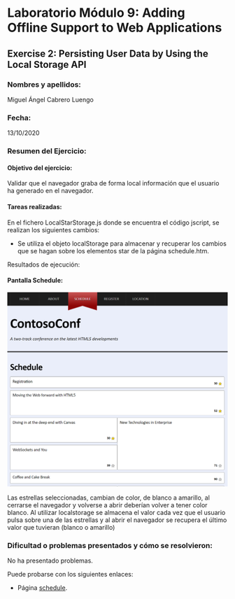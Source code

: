 ﻿# Laboratorio Módulo 9: Adding Offline Support to Web Applications
## Exercise 2: Persisting User Data by Using the Local Storage API
### Nombres y apellidos:
Miguel Ángel Cabrero Luengo
### Fecha:
13/10/2020
### Resumen del Ejercicio:

#### Objetivo del ejercicio:
Validar que el navegador graba de forma local información que el usuario ha generado en el navegador.

#### Tareas realizadas:

En el fichero LocalStarStorage.js donde se encuentra el código jscript, se realizan los siguientes cambios:

- Se utiliza el objeto localStorage para almacenar y recuperar los cambios que se hagan sobre los elementos star de la página schedule.htm.

Resultados de ejecución:

#### Pantalla Schedule:
<img src="images/01.png">

Las estrellas seleccionadas, cambian de color, de blanco a amarillo, al cerrarse el navegador y volverse a abrir deberían volver a tener color blanco. Al utilizar localstorage se almacena el valor cada vez que el usuario pulsa sobre una de las estrellas y al abrir el navegador se recupera el último valor que tuvieran (blanco o amarillo)

### Dificultad o problemas presentados y cómo se resolvieron:
No ha presentado problemas.


Puede probarse con los siguientes enlaces:

- Página <a href="schedule.htm" target="_blank">schedule</a>.
